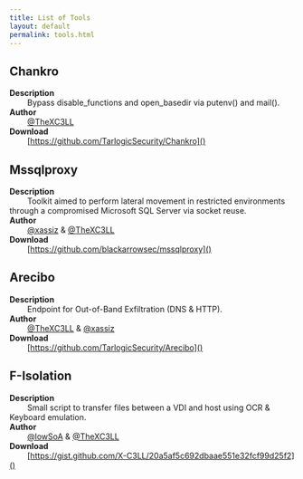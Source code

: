 ```yaml
---
title: List of Tools 
layout: default
permalink: tools.html
---
```



## Chankro
__Description__<br>
&nbsp;&nbsp;&nbsp;&nbsp;&nbsp;&nbsp;&nbsp;&nbsp;Bypass disable_functions and open_basedir via putenv() and mail().<br>
__Author__<br>
&nbsp;&nbsp;&nbsp;&nbsp;&nbsp;&nbsp;&nbsp;&nbsp;[@TheXC3LL](https://twitter.com/TheXC3LL)<br>
__Download__<br>
&nbsp;&nbsp;&nbsp;&nbsp;&nbsp;&nbsp;&nbsp;&nbsp;[https://github.com/TarlogicSecurity/Chankro]()

## Mssqlproxy
__Description__<br>
&nbsp;&nbsp;&nbsp;&nbsp;&nbsp;&nbsp;&nbsp;&nbsp;Toolkit aimed to perform lateral movement in restricted environments through a compromised Microsoft SQL Server via socket reuse. <br>
__Author__<br>
&nbsp;&nbsp;&nbsp;&nbsp;&nbsp;&nbsp;&nbsp;&nbsp;[@xassiz](https://twitter.com/xassiz) & [@TheXC3LL](https://twitter.com/TheXC3LL)<br>
__Download__<br>
&nbsp;&nbsp;&nbsp;&nbsp;&nbsp;&nbsp;&nbsp;&nbsp;[https://github.com/blackarrowsec/mssqlproxy]()

## Arecibo
__Description__<br>
&nbsp;&nbsp;&nbsp;&nbsp;&nbsp;&nbsp;&nbsp;&nbsp;Endpoint for Out-of-Band Exfiltration (DNS & HTTP).<br>
__Author__<br>
&nbsp;&nbsp;&nbsp;&nbsp;&nbsp;&nbsp;&nbsp;&nbsp;[@TheXC3LL](https://twitter.com/TheXC3LL) & [@xassiz](https://twitter.com/xassiz) <br>
__Download__<br>
&nbsp;&nbsp;&nbsp;&nbsp;&nbsp;&nbsp;&nbsp;&nbsp;[https://github.com/TarlogicSecurity/Arecibo]()

## F-Isolation
__Description__<br>
&nbsp;&nbsp;&nbsp;&nbsp;&nbsp;&nbsp;&nbsp;&nbsp;Small script to transfer files between a VDI and host using OCR & Keyboard emulation.<br>
__Author__<br>
&nbsp;&nbsp;&nbsp;&nbsp;&nbsp;&nbsp;&nbsp;&nbsp;[@lowSoA](https://twitter.com/lowSoA) & [@TheXC3LL](https://twitter.com/TheXC3LL) <br>
__Download__<br>
&nbsp;&nbsp;&nbsp;&nbsp;&nbsp;&nbsp;&nbsp;&nbsp;[https://gist.github.com/X-C3LL/20a5af5c692dbaae551e32fcf99d25f2]()
